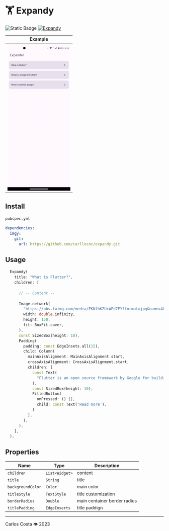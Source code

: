 # 🏋 Expandy

![Static Badge](https://img.shields.io/badge/Flutter_package-blue)
[![Expandy](https://github.com/callorsnc/expandy/actions/workflows/dart.yml/badge.svg)](https://github.com/callorsnc/expandy/actions/workflows/dart.yml)

| Example                                 |
| --------------------------------------- |
| <img src="./example.gif" width={450} /> |

## Install

`pubspec.yml`
```yml
dependencies:
  imgy:
    git:
      url: https://github.com/carllosnc/expandy.git
```

## Usage

```dart
  Expandy(
    title: "What is Flutter?",
    children: [

      // -- Content --

      Image.network(
        "https://pbs.twimg.com/media/FKNlhKZUcAEd7FY?format=jpg&name=4096x4096",
        width: double.infinity,
        height: 150,
        fit: BoxFit.cover,
      ),
      const SizedBox(height: 10),
      Padding(
        padding: const EdgeInsets.all(15),
        child: Column(
          mainAxisAlignment: MainAxisAlignment.start,
          crossAxisAlignment: CrossAxisAlignment.start,
          children: [
            const Text(
              "Flutter is an open source framework by Google for building beautiful, natively compiled, multi-platform applications from a single codebase.",
            ),
            const SizedBox(height: 10),
            FilledButton(
              onPressed: () {},
              child: const Text('Read more'),
            )
          ],
        ),
      ),
    ],
  ),

```

## Properties

| Name              | Type           | Description                  |
| ----------------- | -------------- | ---------------------------- |
| `children`        | `List<Widget>` | content                      |
| `title`           | `String`       | title                        |
| `backgroundColor` | `Color`        | main color                   |
| `titleStyle`      | `TextStyle`    | title customization          |
| `borderRadius`    | `Double`       | main container border radius |
| `titlePadding`    | `EdgeInserts`  | title paddign                |

---

Carlos Costa 👁 2023
